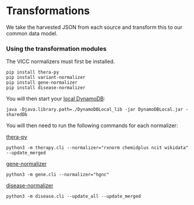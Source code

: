 # Transformations
We take the harvested JSON from each source and transform this to our common data model.


### Using the transformation modules
The VICC normalizers must first be installed.

```
pip install thera-py
pip install variant-normalizer
pip install gene-normalizer
pip install disease-normalizer
```

You will then start your [local DynamoDB](https://docs.aws.amazon.com/amazondynamodb/latest/developerguide/DynamoDBLocal.DownloadingAndRunning.html):
```
java -Djava.library.path=./DynamoDBLocal_lib -jar DynamoDBLocal.jar -sharedDb
```


You will then need to run the following commands for each normalizer:

[thera-py](https://github.com/cancervariants/therapy-normalization)

```
python3 -m therapy.cli --normalizer="rxnorm chemidplus ncit wikidata" --update_merged
```

[gene-normalizer](https://github.com/cancervariants/gene-normalization)
```
python3 -m gene.cli --normalizer="hgnc"
```

[disease-normalizer](https://github.com/cancervariants/disease-normalization)
```
python3 -m disease.cli --update_all --update_merged
```
